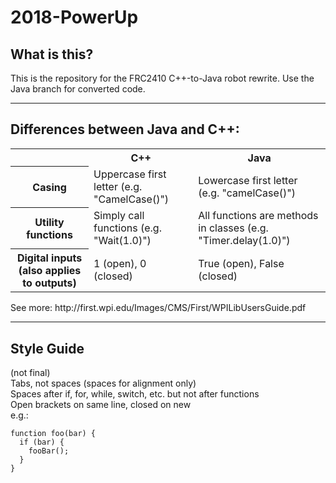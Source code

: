 # 2018-PowerUp
<h2>What is this?</h2>
This is the repository for the FRC2410 C++-to-Java robot rewrite.
Use the Java branch for converted code.

<hr>
<h2>Differences between Java and C++:</h2>
<table>
  <tr>
    <td></td>
    <th>C++</th>
    <th>Java</th>
  </tr>
  <tr>
    <th>Casing</th>
    <td>Uppercase first letter (e.g. "CamelCase()")</td>
    <td>Lowercase first letter (e.g. "camelCase()")</td>
  </tr>
  <tr>
    <th>Utility functions</th>
    <td>Simply call functions (e.g. "Wait(1.0)")</td>
    <td>All functions are methods in classes (e.g. "Timer.delay(1.0)")</td>
  </tr>
  <tr>
    <th>Digital inputs (also applies to outputs)</th>
    <td>1 (open), 0 (closed)</td>
    <td>True (open), False (closed)</td>
  </tr>
</table>
See more: http://first.wpi.edu/Images/CMS/First/WPILibUsersGuide.pdf

<hr>
<h2>Style Guide</h2>
(not final)<br>
Tabs, not spaces (spaces for alignment only)<br>
Spaces after if, for, while, switch, etc. but not after functions<br>
Open brackets on same line, closed on new<br>
e.g.:

```
function foo(bar) {
  if (bar) {
    fooBar();
  }
}
```
